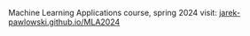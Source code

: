 Machine Learning Applications course, spring 2024
visit: [jarek-pawlowski.github.io/MLA2024](https://jarek-pawlowski.github.io/MLA2024)
